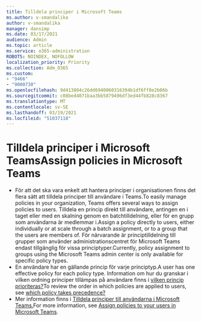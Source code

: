 ```yaml
---
title: Tilldela principer i Microsoft Teams
ms.author: v-smandalika
author: v-smandalika
manager: dansimp
ms.date: 03/17/2021
audience: Admin
ms.topic: article
ms.service: o365-administration
ROBOTS: NOINDEX, NOFOLLOW
localization_priority: Priority
ms.collection: Adm_O365
ms.custom:
- "9466"
- "9000730"
ms.openlocfilehash: 9d413804c26dd6940060316394b1df6ff8e2b06b
ms.sourcegitcommit: c08bed4071baa3bb5879496df3ed44fb828c8367
ms.translationtype: MT
ms.contentlocale: sv-SE
ms.lasthandoff: 03/19/2021
ms.locfileid: "51037118"
---
```

# <a name="assign-policies-in-microsoft-teams"></a><span data-ttu-id="b3e53-102">Tilldela principer i Microsoft Teams</span><span class="sxs-lookup"><span data-stu-id="b3e53-102">Assign policies in Microsoft Teams</span></span>

- <span data-ttu-id="b3e53-103">För att det ska vara enkelt att hantera principer i organisationen finns det flera sätt att tilldela principer till användare i Teams.</span><span class="sxs-lookup"><span data-stu-id="b3e53-103">To easily manage policies in your organization, Teams offers several ways to assign policies to users.</span></span> <span data-ttu-id="b3e53-104">Tilldela en princip direkt till användare, antingen en i taget eller med en skalning genom en batchtilldelning, eller för en grupp som användarna är medlemmar i.</span><span class="sxs-lookup"><span data-stu-id="b3e53-104">Assign a policy directly to users, either individually or at scale through a batch assignment, or to a group that the users are members of.</span></span>  <span data-ttu-id="b3e53-105">För närvarande är principtilldelning till grupper som använder administrationscentret för Microsoft Teams endast tillgänglig för vissa principtyper.</span><span class="sxs-lookup"><span data-stu-id="b3e53-105">Currently, policy assignment to groups using the Microsoft Teams admin center is only available for specific policy types.</span></span> 
- <span data-ttu-id="b3e53-106">En användare har en gällande princip för varje principtyp.</span><span class="sxs-lookup"><span data-stu-id="b3e53-106">A user has one effective policy for each policy type.</span></span> <span data-ttu-id="b3e53-107">Information om hur du granskar i vilken ordning principer tillämpas på användare finns i [vilken princip prioriteras?](https://docs.microsoft.com/microsoftteams/assign-policies#which-policy-takes-precedence)</span><span class="sxs-lookup"><span data-stu-id="b3e53-107">To review the order in which policies are applied to users, see [which policy takes precedence?](https://docs.microsoft.com/microsoftteams/assign-policies#which-policy-takes-precedence)</span></span>
- <span data-ttu-id="b3e53-108">Mer information finns i [Tilldela principer till användarna i Microsoft Teams.](https://docs.microsoft.com/microsoftteams/assign-policies)</span><span class="sxs-lookup"><span data-stu-id="b3e53-108">For more information, see [Assign policies to your users in Microsoft Teams](https://docs.microsoft.com/microsoftteams/assign-policies).</span></span>